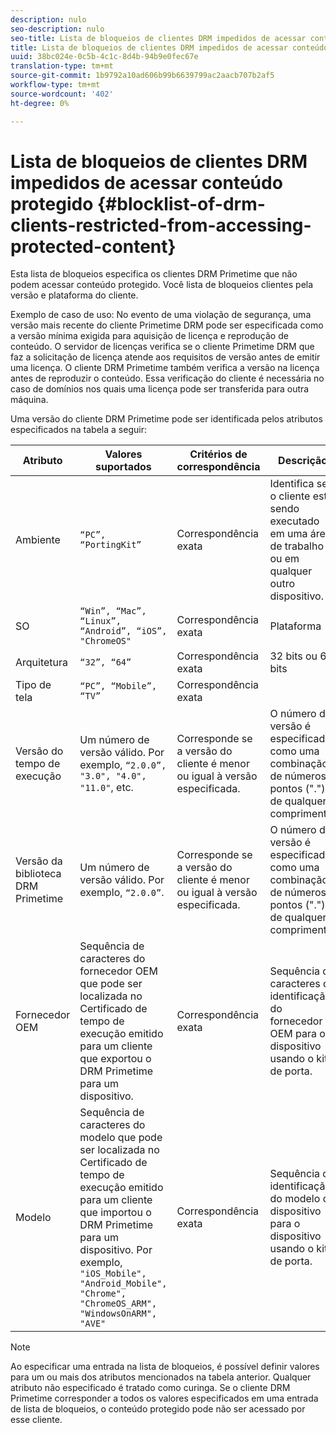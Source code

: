 ```yaml
---
description: nulo
seo-description: nulo
seo-title: Lista de bloqueios de clientes DRM impedidos de acessar conteúdo protegido
title: Lista de bloqueios de clientes DRM impedidos de acessar conteúdo protegido
uuid: 38bc024e-0c5b-4c1c-8d4b-94b9e0fec67e
translation-type: tm+mt
source-git-commit: 1b9792a10ad606b99b6639799ac2aacb707b2af5
workflow-type: tm+mt
source-wordcount: '402'
ht-degree: 0%

---
```



# Lista de bloqueios de clientes DRM impedidos de acessar conteúdo protegido {#blocklist-of-drm-clients-restricted-from-accessing-protected-content}

Esta lista de bloqueios especifica os clientes DRM Primetime que não podem acessar conteúdo protegido. Você lista de bloqueios clientes pela versão e plataforma do cliente.

Exemplo de caso de uso: No evento de uma violação de segurança, uma versão mais recente do cliente Primetime DRM pode ser especificada como a versão mínima exigida para aquisição de licença e reprodução de conteúdo. O servidor de licenças verifica se o cliente Primetime DRM que faz a solicitação de licença atende aos requisitos de versão antes de emitir uma licença. O cliente DRM Primetime também verifica a versão na licença antes de reproduzir o conteúdo. Essa verificação do cliente é necessária no caso de domínios nos quais uma licença pode ser transferida para outra máquina.

Uma versão do cliente DRM Primetime pode ser identificada pelos atributos especificados na tabela a seguir:

| **Atributo** | **Valores suportados** | **Critérios de correspondência** | **Descrição** |
|---|---|---|---|
| Ambiente | `“PC”, “PortingKit”` | Correspondência exata | Identifica se o cliente está sendo executado em uma área de trabalho ou em qualquer outro dispositivo. |
| SO | `“Win”, “Mac”, “Linux”, “Android”, “iOS”, "ChromeOS"` | Correspondência exata | Plataforma |
| Arquitetura | `“32”, “64”` | Correspondência exata | 32 bits ou 64 bits |
| Tipo de tela | `“PC”, “Mobile”, “TV”` | Correspondência exata |  |
| Versão do tempo de execução | Um número de versão válido. Por exemplo, `“2.0.0”, "3.0", "4.0", "11.0"`, etc. | Corresponde se a versão do cliente é menor ou igual à versão especificada. | O número da versão é especificado como uma combinação de números e pontos (&quot;.&quot;) de qualquer comprimento. |
| Versão da biblioteca DRM Primetime | Um número de versão válido. Por exemplo, `“2.0.0”`. | Corresponde se a versão do cliente é menor ou igual à versão especificada. | O número da versão é especificado como uma combinação de números e pontos (&quot;.&quot;) de qualquer comprimento. |
| Fornecedor OEM | Sequência de caracteres do fornecedor OEM que pode ser localizada no Certificado de tempo de execução emitido para um cliente que exportou o DRM Primetime para um dispositivo. | Correspondência exata | Sequência de caracteres de identificação do fornecedor OEM para o dispositivo usando o kit de porta. |
| Modelo | Sequência de caracteres do modelo que pode ser localizada no Certificado de tempo de execução emitido para um cliente que importou o DRM Primetime para um dispositivo. Por exemplo, `"iOS_Mobile", "Android_Mobile", "Chrome", "ChromeOS_ARM", "WindowsOnARM", "AVE"` | Correspondência exata | Sequência de identificação do modelo de dispositivo para o dispositivo usando o kit de porta. |

>[!NOTE]
>
>Ao especificar uma entrada na lista de bloqueios, é possível definir valores para um ou mais dos atributos mencionados na tabela anterior. Qualquer atributo não especificado é tratado como curinga. Se o cliente DRM Primetime corresponder a todos os valores especificados em uma entrada de lista de bloqueios, o conteúdo protegido pode não ser acessado por esse cliente.

